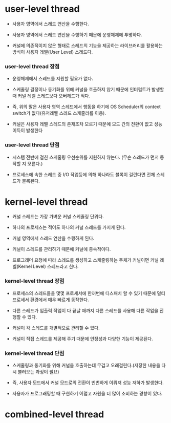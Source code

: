 # user-level thread

- 사용자 영역에서 스레드 연산을 수행한다. 

- 사용자 영역에서 스레드 연산을 수행하기 때문에 운영체제에 투명하다. 

- 커널에 의존적이지 않은 형태로 스레드의 기능을 제공하는 라이브러리를 활용하는 방식이 사용자 레벨(User Level) 스레드다.

### user-level thread 장점

- 운영체제에서 스레드를 지원할 필요가 없다. 

- 스케줄링 결정이나 동기화를 위해 커널을 호출하지 않기 때문에 인터럽트가 발생할 때 커널 레벨 스레드보다 오버헤드가 적다.

- 즉, 위의 말은 사용자 영역 스레드에서 행동을 하기에 OS Scheduler의 context switch가 없다(유저레벨 스레드 스케줄러를 이용).

- 커널은 사용자 레벨 스레드의 존재조차 모르기 때문에 모드 간의 전환이 없고 성능 이득이 발생한다

### user-level thread 단점

- 시스템 전반에 걸친 스케줄링 우선순위를 지원하지 않는다. (무슨 스레드가 먼저 동작할 지 모른다.)

- 프로세스에 속한 스레드 중 I/O 작업등에 의해 하나라도 블록이 걸린다면 전체 스레드가 블록된다.   


# kernel-level thread

- 커널 스레드는 가장 가벼운 커널 스케쥴링 단위다. 

- 하나의 프로세스는 적어도 하나의 커널 스레드를 가지게 된다. 

- 커널 영역에서 스레드 연산을 수행하게 된다.

- 커널이 스레드를 관리하기 때문에 커널에 종속적이다.

- 프로그래머 요청에 따라 스레드를 생성하고 스케줄링하는 주체가 커널이면 커널 레벨(Kernel Level) 스레드라고 한다.

### kernel-level thread 장점

- 프로세스의 스레드들을 몇몇 프로세서에 한꺼번에 디스패치 할 수 있기 때문에 멀티프로세서 환경에서 매우 빠르게 동작한다.

- 다른 스레드가 입출력 작업이 다 끝날 때까지 다른 스레드를 사용해 다른 작업을 진행할 수 있다. 

- 커널이 각 스레드를 개별적으로 관리할 수 있다. 

- 커널이 직접 스레드를 제공해 주기 때문에 안정성과 다양한 기능이 제공된다.

### kernel-level thread 단점

- 스케줄링과 동기화를 위해 커널을 호출하는데 무겁고 오래걸린다.(저장한 내용을 다시 불러오는 과정이 필요)

- 즉, 사용자 모드에서 커널 모드로의 전환이 빈번하게 이뤄져 성능 저하가 발생한다.

- 사용자가 프로그래밍할 때 구현하기 어렵고 자원을 더 많이 소비하는 경향이 있다.

# combined-level thread
> 